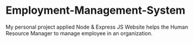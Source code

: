 # Employment-Management-System
My personal project applied Node & Express JS
Website helps the Human Resource Manager to manage employee in an organization.
